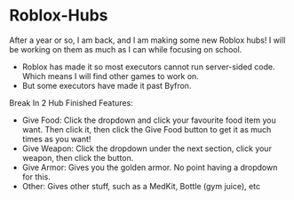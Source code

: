 # Roblox-Hubs
After a year or so, I am back, and I am making some new Roblox hubs! I will be working on them as much as I can while focusing on school.
- Roblox has made it so most executors cannot run server-sided code. Which means I will find other games to work on.
- But some executors have made it past Byfron.

Break In 2 Hub Finished Features:
- Give Food: Click the dropdown and click your favourite food item you want. Then click it, then click the Give Food button to get it as much times as you want!
- Give Weapon: Click the dropdown under the next section, click your weapon, then click the button.
- Give Armor: Gives you the golden armor. No point having a dropdown for this.
- Other: Gives other stuff, such as a MedKit, Bottle (gym juice), etc
